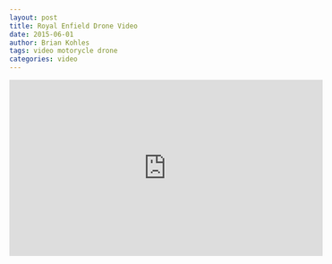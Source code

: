 ```yaml
---
layout: post
title: Royal Enfield Drone Video
date: 2015-06-01
author: Brian Kohles
tags: video motorycle drone
categories: video
---
```


<iframe width="560" height="315" src="https://www.youtube.com/embed/-d649fP3WaU" frameborder="0" allowfullscreen></iframe>
